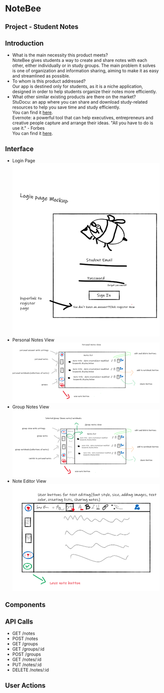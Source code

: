 # NoteBee
## Project - Student Notes
## Introduction
- What is the main necessity this product meets? <br />
NoteBee gives students a way to create and share notes with each other, either individually or in study groups. The main problem it solves is one of organization and information sharing, aiming to make it as easy and streamlined as possible.
- To whom is this product addressed? <br />
Our app is destined only for students, as it is a niche application, designed in order to help students organize their notes more efficiently.
- What other similar existing products are there on the market? <br />
StuDocu: an app where you can share and download study-related resources to help you save time and study efficiently. <br />
You can find it [here](https://www.studocu.com/). <br />
Evernote: a powerful tool that can help executives, entrepreneurs and creative people capture and arrange their ideas. "All you have to do is use it." - Forbes <br />
You can find it [here](https://evernote.com/). <br />
## Interface
- Login Page <br />
![alt text](docs/img/mockup_1.jpg "Login Page")
- Personal Notes View <br />
![alt text](docs/img/mockup_2.jpg "Personal Notes View")
- Group Notes View <br />
![alt text](docs/img/mockup_3.jpg "Group Notes View")
- Note Editor View <br />
![alt text](docs/img/mockup_4.jpg "Note Editor View")
## Components
## API Calls
- GET /notes
- POST /notes
- GET /groups
- GET /groups/:id
- POST /groups
- GET /notes/:id
- PUT /notes/:id
- DELETE /notes/:id
## User Actions
